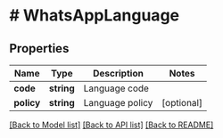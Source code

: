 # # WhatsAppLanguage

## Properties

Name | Type | Description | Notes
------------ | ------------- | ------------- | -------------
**code** | **string** | Language code |
**policy** | **string** | Language policy | [optional]

[[Back to Model list]](../../README.md#models) [[Back to API list]](../../README.md#endpoints) [[Back to README]](../../README.md)

